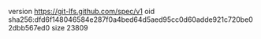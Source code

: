 version https://git-lfs.github.com/spec/v1
oid sha256:dfd6f148046584e287f0a4bed64d5aed95cc0d60adde921c720be02dbb567ed0
size 23809
